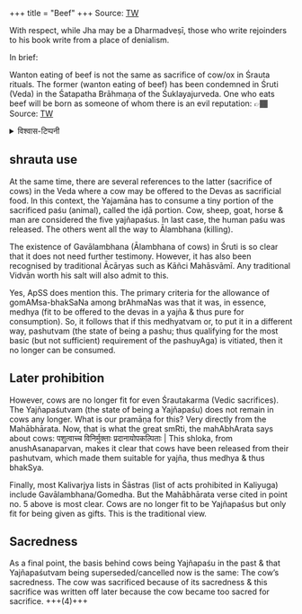 +++
title = "Beef"
+++
Source: [TW](https://x.com/GhorAngirasa/status/1728965005855658298)

With respect, while Jha may be a Dharmadveṣī, those who write rejoinders to his book write from a place of denialism. 

In brief:

Wanton eating of beef is not the same as sacrifice of cow/ox in Śrauta rituals. The former (wanton eating of beef) has been condemned in Śruti (Veda) in the Śatapatha Brāhmaṇa of the Śuklayajurveda. One who eats beef will be born as someone of whom there is an evil reputation: 👉🏾 Source: [TW](https://wisdomlib.org/hinduism/book/satapatha-brahmana-sanskrit/d/doc1052421.html)

<details><summary>विश्वास-टिप्पनी</summary>

This SB prohibition applies to the dIxita only, per your logic in saying that Y's beef preference applies for dIxita only. 
</details>


## shrauta use
At the same time, there are several references to the latter (sacrifice of cows) in the Veda where a cow may be offered to the Devas as sacrificial food. In this context, the Yajamāna has to consume a tiny portion of the sacrificed paśu (animal), called the iḍā portion.  Cow, sheep, goat, horse & man are considered the five yajñapaśus. In last case, the human paśu was released. The others went all the way to Ālambhana (killing).

The existence of Gavālambhana (Ālambhana of cows) in Śruti is so clear that it does not need further testimony. However, it has also been recognised by traditional Ācāryas such as Kāñci Mahāsvāmī. Any traditional Vidvān worth his salt will also admit to this. 

Yes, ApSS does mention this. The primary criteria for the allowance of gomAMsa-bhakSaNa among brAhmaNas was that it was, in essence, medhya (fit to be offered to the devas in a yajña & thus pure for consumption). So, it follows that if this medhyatvam or, to put it in a different way, pashutvam (the state of being a pashu; thus qualifying for the most basic (but not sufficient) requirement of the pashuyAga) is vitiated, then it no longer can be consumed.

## Later prohibition
However, cows are no longer fit for even Śrautakarma (Vedic sacrifices). The Yajñapaśutvam (the state of being a Yajñapaśu) does not remain in cows any longer. What is our pramāṇa for this? Very directly from the Mahābhārata. Now, that is what the great smRti, the mahAbhArata says about cows: पशुत्वाच्च विनिर्मुक्ताः प्रदानायोपकल्पिताः | This shloka, from anushAsanaparvan, makes it clear that cows have been released from their pashutvam, which made them suitable for yajña, thus medhya & thus bhakSya.

Finally, most Kalivarjya lists in Śāstras (list of acts prohibited in Kaliyuga) include Gavālambhana/Gomedha. But the Mahābhārata verse cited in point no. 5 above is most clear. Cows are no longer fit to be Yajñapaśus but only fit for being given as gifts. This is the traditional view.

## Sacredness
As a final point, the basis behind cows being Yajñapaśu in the past & that Yajñapaśutvam being superseded/cancelled now is the same: The cow’s sacredness. The cow was sacrificed because of its sacredness & this sacrifice was written off later because the cow became too sacred for sacrifice. +++(4)+++
